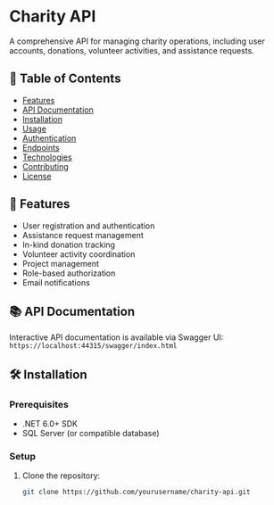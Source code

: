 # Charity API

A comprehensive API for managing charity operations, including user accounts, donations, volunteer activities, and assistance requests.

## 📌 Table of Contents
- [Features](#-features)
- [API Documentation](#-api-documentation)
- [Installation](#-installation)
- [Usage](#-usage)
- [Authentication](#-authentication)
- [Endpoints](#-endpoints)
- [Technologies](#-technologies)
- [Contributing](#-contributing)
- [License](#-license)

## 🌟 Features
- User registration and authentication
- Assistance request management
- In-kind donation tracking
- Volunteer activity coordination
- Project management
- Role-based authorization
- Email notifications

## 📚 API Documentation
Interactive API documentation is available via Swagger UI:  
`https://localhost:44315/swagger/index.html`

## 🛠️ Installation

### Prerequisites
- .NET 6.0+ SDK
- SQL Server (or compatible database)

### Setup
1. Clone the repository:
   ```bash
   git clone https://github.com/yourusername/charity-api.git
